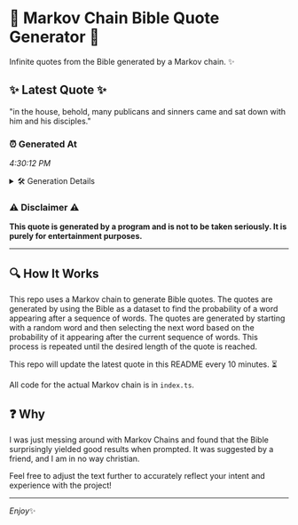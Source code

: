 # 📖 Markov Chain Bible Quote Generator 📖

Infinite quotes from the Bible generated by a Markov chain. ✨

## ✨ Latest Quote ✨
"in the house, behold, many publicans and sinners came and sat down with him and his disciples."

### ⏰ Generated At
*4:30:12 PM*

<details>
    <summary>🛠️ Generation Details</summary>
    <p>
        <strong>🌱 Seed:</strong> in<br>
        <strong>🔄 Iterations:</strong> 16<br>
        <strong>📜 Context History:</strong><br>[ in ]: the<br>[ in, the ]: house,<br>[ in, the, house, ]: behold,<br>[ in, the, house,, behold, ]: many<br>[ in, the, house,, behold,, many ]: publicans<br>[ in, the, house,, behold,, many, publicans ]: and<br>[ the, house,, behold,, many, publicans, and ]: sinners<br>[ house,, behold,, many, publicans, and, sinners ]: came<br>[ behold,, many, publicans, and, sinners, came ]: and<br>[ many, publicans, and, sinners, came, and ]: sat<br>[ publicans, and, sinners, came, and, sat ]: down<br>[ and, sinners, came, and, sat, down ]: with<br>[ sinners, came, and, sat, down, with ]: him<br>[ came, and, sat, down, with, him ]: and<br>[ and, sat, down, with, him, and ]: his<br>[ sat, down, with, him, and, his ]: disciples.<br>
    </p>
</details>

### ⚠️ Disclaimer ⚠️
**This quote is generated by a program and is not to be taken seriously. It is purely for entertainment purposes.**

---

## 🔍 How It Works

This repo uses a Markov chain to generate Bible quotes. The quotes are generated by using the Bible as a dataset to find the probability of a word appearing after a sequence of words. The quotes are generated by starting with a random word and then selecting the next word based on the probability of it appearing after the current sequence of words. This process is repeated until the desired length of the quote is reached.

This repo will update the latest quote in this README every 10 minutes. ⏳

All code for the actual Markov chain is in `index.ts`.

## ❓ Why

I was just messing around with Markov Chains and found that the Bible surprisingly yielded good results when prompted. 
It was suggested by a friend, and I am in no way christian.

Feel free to adjust the text further to accurately reflect your intent and experience with the project!

---

*Enjoy*✨
